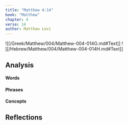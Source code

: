 ```yaml
---
title: "Matthew 4:14"
book: "Matthew"
chapter: 4
verse: 14
author: Matthew Levi
---
```

![[/Greek/Matthew/004/Matthew-004-014G.md#Text]]
![[/Hebrew/Matthew/004/Matthew-004-014H.md#Text]]

## Analysis

#### Words

#### Phrases

#### Concepts

## Reflections
